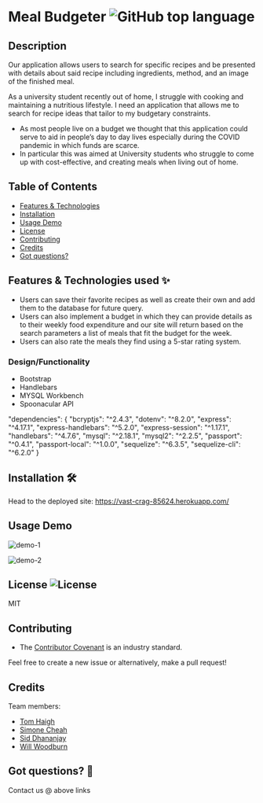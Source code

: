 # Meal Budgeter ![GitHub top language](https://img.shields.io/github/languages/top/willwoodburn1/Group-Project-2)

## Description <!-- omit in toc -->

Our application allows users to search for specific recipes and be presented with details about said recipe including ingredients, method, and an image of the finished meal.

As a university student recently out of home, I struggle with cooking and maintaining a nutritious lifestyle. I need an application that allows me to search for recipe ideas that tailor to my budgetary constraints.

- As most people live on a budget we thought that this application could serve to aid in people’s day to day lives especially during the COVID pandemic in which funds are scarce.
- In particular this was aimed at University students who struggle to come up with cost-effective, and creating meals when living out of home.

## Table of Contents

- [Features & Technologies](#features--technologies-used-sparkles)
- [Installation](#installation-hammer_and_wrench)
- [Usage Demo](#usage-demo)
- [License](#license-)
- [Contributing](#contributing)
- [Credits](#credits)
- [Got questions?](#got-questions-thinking)

## Features & Technologies used :sparkles:

- Users can save their favorite recipes as well as create their own and add them to the database for future query.
- Users can also implement a budget in which they can provide details as to their weekly food expenditure and our site will return based on the search parameters a list of meals that fit the budget for the week.
- Users can also rate the meals they find using a 5-star rating system.

### Design/Functionality
- Bootstrap
- Handlebars
- MYSQL Workbench
- Spoonacular API

"dependencies": {
    "bcryptjs": "^2.4.3",
    "dotenv": "^8.2.0",
    "express": "^4.17.1",
    "express-handlebars": "^5.2.0",
    "express-session": "^1.17.1",
    "handlebars": "^4.7.6",
    "mysql": "^2.18.1",
    "mysql2": "^2.2.5",
    "passport": "^0.4.1",
    "passport-local": "^1.0.0",
    "sequelize": "^6.3.5",
    "sequelize-cli": "^6.2.0"
  }

## Installation :hammer_and_wrench:

Head to the deployed site: https://vast-crag-85624.herokuapp.com/

## Usage Demo

![demo-1](https://media.giphy.com/media/2Hz1zi30Q0Q4dFef7t/giphy.gif)

![demo-2](https://media.giphy.com/media/EVbDIZoo0nksWwPaoW/giphy.gif)

## License ![License](https://img.shields.io/github/license/willwoodburn1/Group-Project-2)

MIT

## Contributing

- The [Contributor Covenant](https://www.contributor-covenant.org/) is an industry standard.

Feel free to create a new issue or alternatively, make a pull request!

## Credits

Team members:
- [Tom Haigh](https://github.com/Conanas)
- [Simone Cheah](https://github.com/smcheah)
- [Sid Dhananjay](https://github.com/sid-666)
- [Will Woodburn](https://github.com/willwoodburn1)

## Got questions? :thinking:

Contact us @ above links

